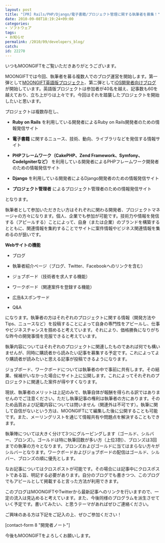 ```yaml
---
layout: post
title: "[PR] Rails/PHP/Django/電子書籍/プロジェクト管理に関する執筆者を募集！"
date: 2010-09-08T18:19:24+09:00
categories:
- ソフトウェア
tags: 
- お知らせ
permalink: /2010/09/developers_blog/
catch: 
id: 22270
---
```

いつもMOONGIFTをご覧いただきありがとうございます。

  

MOONGIFTでは今回、執筆者を募る複数人でのブログ運営を開始します。第一弾として[MOONGIFT英語版プロジェクト](http://www.moongift.jp/2010/07/moongift_for_english/)、第二弾として[iOS開発者向けブログ](http://www.moongift.jp/2010/09/ios_developer_blog/)が開始しています。英語版プロジェクトは参加者が40名を越え、記事数も60を越えており、立ち上がりは上々です。今回はそれを踏襲したプロジェクトを開始したいと思います。

  

プロジェクトは複数存在し、

  

  
- **Ruby on Rails** を利用している開発者によるRuby on Rails開発者のための情報発信サイト
  
  
- **電子書籍** に関するニュース、技術、動向、ライブラリなどを発信する情報サイト
  
  
- **PHPフレームワーク（CakePHP、Zend Framework、Symfony、CodeIgniterなど）** を利用している開発者によるPHPフレームワーク開発者のための情報発信サイト
  
  
- **Django** を利用している開発者によるDjango開発者のための情報発信サイト
  
  
- **プロジェクト管理者** によるプロジェクト管理者のための情報発信サイト
  
  

となります。

  

執筆者として参加いただきたい方はそれぞれに関わる開発者、プロジェクトマネージャの方々になります。個人、企業でも参加が可能です。技術力や情報を発信する（アピールする）ことによって、自身（または企業）のブランドを構築するとともに、関連情報を集約することでサイトに案件情報やビジネス関連情報を集めるのが狙いです。

  
<!--more-->

**Webサイトの機能**

  

  
- ブログ
  
  
- 執筆者紹介ページ（ブログ、Twitter、Facebookへのリンクを含む）
  
  
- ジョブボード（技術者を求人する機能）
  
  
- ワークボード（関連案件を登録する機能）
  
  
- 広告&スポンサード
  
  
- Q&A
  
  

になります。執筆者の方はそれぞれのプロジェクトに関する情報（開発方法やTips、ニュースなど）を投稿することによって自身の専門性をアピールし、仕事やビジネスチャンスを掴めると考えています。それにより、価格勝負になりがちな昨今の開発事情を克服できると考えています。

  

執筆内容についてはそれぞれのプロジェクトに関連したものであれば何でも構いませんが、同時に購読者から読みたい記事を募集する予定です。これによってより購読者が読みたいと思える記事が投稿できるようになります。

  

ジョブボード、ワークボードについては執筆者の中で事前に共有します。その結果、候補がいなかった場合にサイト上に公開します。これによってそれぞれのプロジェクトに関連した案件が得やすくなります。

  

現状、執筆者のメリットは上記のみで、執筆自体が報酬を得られる訳ではありませんのでご注意ください。ただし執筆記事の権利は執筆者の方にあります。そのため品質および記載内容については問いません（関連外は不可です）。執筆に関して自信がないという方は、MOONGIFTにて編集した後に公開することも可能です。また、メーリングリストを通じて情報共有や問題点を解決することもできます。

  

執筆陣については大きく分けて3つにグルーピングします（ゴールド、シルバー、ブロンズ）。ゴールドは特に執筆回数が多い方（上位3割）、ブロンズは3回までの執筆の方々となります。ブロンズおよびゴールドに当てはまらない方々がシルバーとなります。ワークボードおよびジョブボードの配信はゴールド、シルバー、ブロンズの順に優先とします。

  

なお記事についてはクロスポストが可能です。その場合には記事中にクロスポストである旨、明記する必要があります。自分のブログでも書きつつ、このブログでもアピールとして掲載すると言った方法が利用できます。

  

このブログはMOONGIFTやTwitterから最新記事へのリンクを行いますので、一定の流入は見込めると考えています。また、今後同様のプログラムを派生させていく予定です。書いてみたい、と思うテーマがあればぜひご連絡ください。

  

ご興味のある方は下記をご記入の上、ぜひご参加ください！

[contact-form 8 "開発者ノート"]  
  

今後もMOONGIFTをよろしくお願いします。

  
